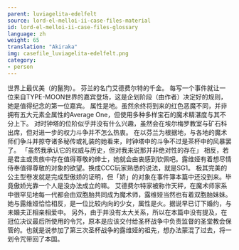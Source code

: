 ```yaml
---
parent: luviagelita-edelfelt
source: lord-el-melloi-ii-case-files-material
id: lord-el-melloi-ii-case-files-glossary
language: zh
weight: 65
translation: "Akiraka"
img: casefile_luviagelita-edelfelt.png
category:
- person
---
```


世界上最优美（的鬣狗）。
芬兰的名门艾德费尔特的千金。
每写一个事件就让一位来自TYPE-MOON世界的嘉宾登场，这是企划阶段（由作者）决定好的规则，她是值得纪念的第一位嘉宾。
属性是地。虽然余终将到来的红色恶魔不同，并非拥有五大元素全属性的Average One，但使用多种多样宝石的魔术精湛度与其不分上下。
对时钟塔的位阶似乎并没有什么兴趣，虽然会在埃尔梅罗教室与矿石科出席，但对进一步的权力斗争并不怎么热衷。
在以芬兰为根据地，与各地的魔术师们争斗并掠夺诸多秘传或礼装的她看来，时钟塔中的斗争不过是茶杯中的风暴罢了。
「虽然我承认它的权威与历史，但对我来说那并非绝对性的存在」
相反，若是君主或贵族中存在值得尊敬的绅士，她就会由衷感到钦佩吧。露维娅有着想尽情侍奉值得尊敬的对象的欲望。换成CCC玩家熟悉的说法，就是SG1。
极其完美的公主型卷发就是完成型傲娇的证明，但「娇」的对象在事件簿本篇中还没到来。毕竟傲娇光靠一个人是没办法成立的嘛。
艾德费尔特家被称作天秤，在魔术师家系中很罕见地每一代都会由双胞胎共同成为魔术师，露维娅当然也有着双胞胎妹妹。她与露维娅恰恰相反，是一位比较内向的少女，属性是火。据说早已订下婚约，与未婚夫正相亲相爱中。
另外，由于并没有太大关系，所以在本篇中没有提及，在冠位决议最后所使用的令咒，原本是应该交付给圣杯战争中负责监督的圣堂教会保管的。也就是说参加了第三次圣杯战争的露维娅的祖先，想办法蒙混了过去，将一划令咒带回了本国。
